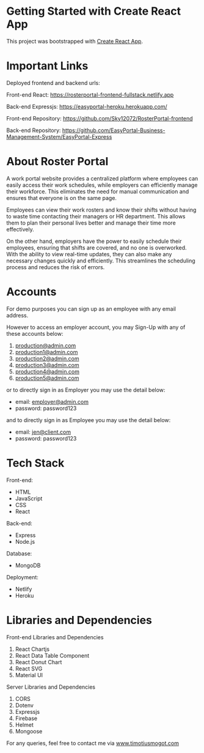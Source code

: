 # Getting Started with Create React App

This project was bootstrapped with [Create React App](https://github.com/facebook/create-react-app).

# Important Links
Deployed frontend and backend urls:

Front-end React: https://rosterportal-frontend-fullstack.netlify.app

Back-end Expressjs: https://easyportal-heroku.herokuapp.com/

Front-end Repository: https://github.com/Sky12072/RosterPortal-frontend

Back-end Repository: https://github.com/EasyPortal-Business-Management-System/EasyPortal-Express

# About Roster Portal

A work portal website provides a centralized platform where employees can easily access their work schedules, while employers can efficiently manage their workforce. This eliminates the need for manual communication and ensures that everyone is on the same page.

Employees can view their work rosters and know their shifts without having to waste time contacting their managers or HR department. This allows them to plan their personal lives better and manage their time more effectively.

On the other hand, employers have the power to easily schedule their employees, ensuring that shifts are covered, and no one is overworked. With the ability to view real-time updates, they can also make any necessary changes quickly and efficiently. This streamlines the scheduling process and reduces the risk of errors.

# Accounts

For demo purposes you can sign up as an employee with any email address.

However to access an employer account, you may Sign-Up with any of these accounts below:

1. production@admin.com
2. production1@admin.com
3. production2@admin.com
4. production3@admin.com
5. production4@admin.com
6. production5@admin.com

or to directly sign in as Employer you may use the detail below:

- email: employer@admin.com
- password: password123

and to directly sign in as Employee you may use the detail below:

- email: jen@client.com  
- password: password123

# Tech Stack
Front-end:

- HTML
- JavaScript
- CSS
- React

Back-end:

- Express
- Node.js

Database:

- MongoDB

Deployment:
- Netlify
- Heroku


# Libraries and Dependencies

Front-end Libraries and Dependencies

1. React Chartjs
2. React Data Table Component
3. React Donut Chart
4. React SVG
5. Material UI


Server Libraries and Dependencies

1. CORS
2. Dotenv
3. Expressjs
4. Firebase
5. Helmet
6. Mongoose

For any queries, feel free to contact me via www.timotiusmogot.com